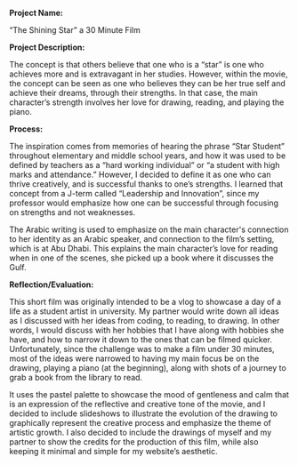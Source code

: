 **Project Name:**

“The Shining Star” a 30 Minute Film

**Project Description:**

The concept is that others believe that one who is a “star” is one who achieves more and is extravagant in her studies. However, within the movie, the concept can be seen as one who believes they can be her true self and achieve their dreams, through their strengths. In that case, the main character’s strength involves her love for drawing, reading, and playing the piano.

**Process:**

The inspiration comes from memories of hearing the phrase “Star Student” throughout elementary and middle school years, and how it was used to be defined by teachers as a “hard working individual” or “a student with high marks and attendance.” However, I decided to define it as one who can thrive creatively, and is successful thanks to one’s strengths. I learned that concept from a J-term called “Leadership and Innovation”, since my professor would emphasize how one can be successful through focusing on strengths and not weaknesses. 

The Arabic writing is used to emphasize on the main character's connection to her identity as an Arabic speaker, and connection to the film’s setting, which is at Abu Dhabi. This explains the main character’s love for reading when in one of the scenes, she picked up a book where it discusses the Gulf. 

**Reflection/Evaluation:**

This short film was originally intended to be a vlog to showcase a day of a life as a student artist in university. My partner would write down all ideas as I discussed with her ideas from coding, to reading, to drawing. In other words, I would discuss with her hobbies that I have along with hobbies she have, and how to narrow it down to the ones that can be filmed quicker.  Unfortunately, since the challenge was to make a film under 30 minutes, most of the ideas were narrowed to having my main focus be on the drawing, playing a piano (at the beginning), along with shots of a journey to grab a book from the library to read.

It uses the pastel palette to showcase the mood of gentleness and calm that is an expression of the reflective and creative tone of the movie, and I decided to include slideshows to illustrate the evolution of the drawing to graphically represent the creative process and emphasize the theme of artistic growth. I also decided to include the drawings of myself and my partner to show the credits for the production of this film, while also keeping it minimal and simple for my website’s aesthetic.
